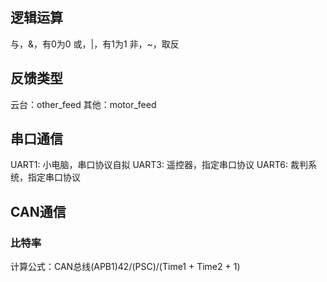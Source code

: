 ## 逻辑运算
与，&，有0为0
或，|，有1为1
非，~，取反 
## 反馈类型
云台：other_feed
其他：motor_feed

## 串口通信
UART1: 小电脑，串口协议自拟
UART3: 遥控器，指定串口协议
UART6: 裁判系统，指定串口协议

## CAN通信
### 比特率
计算公式：CAN总线(APB1)42/(PSC)/(Time1 + Time2 + 1)